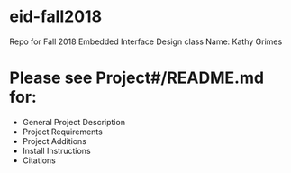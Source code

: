# eid-fall2018
Repo for Fall 2018 Embedded Interface Design class
Name: Kathy Grimes


# Please see Project#/README.md for:
- General Project Description
- Project Requirements
- Project Additions
- Install Instructions
- Citations 